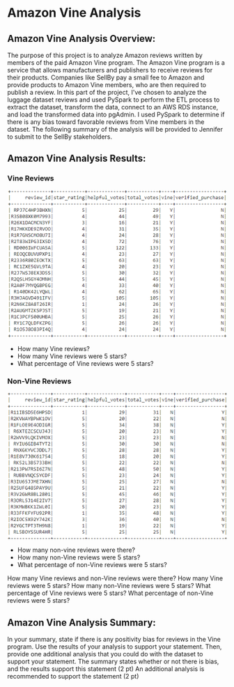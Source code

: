 # Amazon Vine Analysis

## **Amazon Vine Analysis Overview:** 
The purpose of this project is to analyze Amazon reviews written by members of the paid Amazon Vine program. The Amazon Vine program is a service that allows manufacturers and publishers to receive reviews for their products. Companies like SellBy pay a small fee to Amazon and provide products to Amazon Vine members, who are then required to publish a review. In this part of the project, I've chosen to analyze the luggage dataset reviews and used PySpark to perform the ETL process to extract the dataset, transform the data, connect to an AWS RDS instance, and load the transformed data into pgAdmin. I used PySpark to determine if there is any bias toward favorable reviews from Vine members in the dataset.  The following summary of the analysis will be provided to Jennifer to submit to the SellBy stakeholders.

## **Amazon Vine Analysis Results:**
 ### Vine Reviews
 ![paidreviews_df](Images/paidreviews_df.PNG)
 - How many Vine reviews? 
 - How many Vine reviews were 5 stars? 
 - What percentage of Vine reviews were 5 stars? 
 ### Non-Vine Reviews 
 ![unpaidreviews_df](Images/unpaidreviews_df.PNG)
 - How many non-vine reviews were there?
 - How many non-Vine reviews were 5 stars?
 - What percentage of non-Vine reviews were 5 stars?




How many Vine reviews and non-Vine reviews were there?
How many Vine reviews were 5 stars? How many non-Vine reviews were 5 stars?
What percentage of Vine reviews were 5 stars? What percentage of non-Vine reviews were 5 stars?

## **Amazon Vine Analysis Summary:** 
In your summary, state if there is any positivity bias for reviews in the Vine program. Use the results of your analysis to support your statement. Then, provide one additional analysis that you could do with the dataset to support your statement.
The summary states whether or not there is bias, and the results support this statement (2 pt)
An additional analysis is recommended to support the statement (2 pt)




